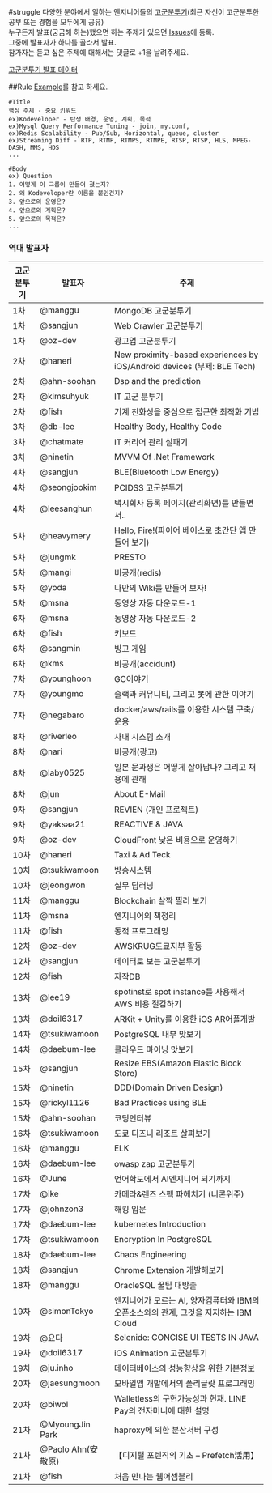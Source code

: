 #struggle
다양한 분야에서 일하는 엔지니어들의 [고군분투기](https://kodeveloper.com/category/struggle/)(최근 자신이 고군분투한 공부 또는 경험을 모두에게 공유)<br />
누구든지 발표(궁금해 하는)했으면 하는 주제가 있으면 [Issues](https://github.com/kodevops/struggle/issues)에 등록.<br />
그중에 발표자가 하나를 골라서 발표.<br />
참가자는 듣고 싶은 주제에 대해서는 댓글로 +1을 날려주세요.<br />

[고군분투기 발표 데이터](https://docs.google.com/spreadsheets/d/1fJI5bmQcFcGDDW6A5EGgjKg8YSAIbYKMvQAGn8pcnTw/edit#gid=0)

##Rule
[Example](https://github.com/kodevops/struggle/issues/1)를 참고 하세요.<br />
```
#Title
핵심 주제 - 중요 키워드
ex)Kodeveloper - 탄생 배경, 운영, 계획, 목적
ex)Mysql Query Performance Tuning - join, my.conf, 
ex)Redis Scalability - Pub/Sub, Horizontal, queue, cluster
ex)Streaming Diff - RTP, RTMP, RTMPS, RTMPE, RTSP, RTSP, HLS, MPEG-DASH, MMS, HDS
...

#Body
ex) Question
1. 어떻게 이 그룹이 만들어 졌는지?
2. 왜 Kodeveloper란 이름을 붙인건지?
3. 앞으로의 운영은?
4. 앞으로의 계획은?
5. 앞으로의 목적은?
...
```

### 역대 발표자
| 고군분투기 | 발표자 | 주제 |
| --- | --- | --- |
| 1차 | @manggu | 	MongoDB 고군분투기 |
| 1차 | @sangjun | 	Web Crawler 고군분투기 |
| 1차 | @oz-dev | 	광고업 고군분투기 |
| 2차 | @haneri | 	New proximity-based experiences by iOS/Android devices (부제: BLE Tech) |
| 2차 | @ahn-soohan | 	Dsp and the prediction |
| 2차 | @kimsuhyuk | 	IT 고군 분투기 |
| 2차 | @fish | 	기계 친화성을 중심으로 접근한 최적화 기법 |
| 3차 | @db-lee | 	Healthy Body, Healthy Code |
| 3차 | @chatmate | 	IT 커리어 관리 실패기 |
| 3차 | @ninetin | 	MVVM Of .Net Framework |
| 4차 | @sangjun | 	BLE(Bluetooth Low Energy) |
| 4차 | @seongjookim | 	PCIDSS 고군분투기 |
| 4차 | @leesanghun | 	택시회사 등록 페이지(관리화면)를 만들면서.. |
| 5차 | @heavymery | 	Hello, Fire!(파이어 베이스로 초간단 앱 만들어 보기) |
| 5차 | @jungmk | 	PRESTO |
| 5차 | @mangi | 	비공개(redis) |
| 5차 | @yoda | 	나만의 Wiki를 만들어 보자! |
| 5차 | @msna | 	동영상 자동 다운로드-1 |
| 6차 | @msna | 	동영상 자동 다운로드-2 |
| 6차 | @fish | 	키보드 |
| 6차 | @sangmin | 	빙고 게임 |
| 6차 | @kms | 	비공개(accidunt) |
| 7차 | @younghoon | 	GC이야기 |
| 7차 | @youngmo | 	슬랙과 커뮤니티, 그리고 봇에 관한 이야기 |
| 7차 | @negabaro | 	docker/aws/rails를 이용한 시스템 구축/운용 |
| 8차 | @riverleo | 	사내 시스템 소개 |
| 8차 | @nari | 	비공개(광고) |
| 8차 | @laby0525 | 	일본 문과생은 어떻게 살아남나? 그리고 채용에 관해  |
| 8차 | @jun | 	About E-Mail  |
| 9차 | @sangjun | REVIEN (개인 프로젝트) |
| 9차 | @yaksaa21 | REACTIVE & JAVA |
| 9차 | @oz-dev | CloudFront 낮은 비용으로 운영하기 |
| 10차 | @haneri | Taxi & Ad Teck |
| 10차 | @tsukiwamoon | 방송시스템 |
| 10차 | @jeongwon | 실무 딥러닝 |
| 11차 | @manggu | Blockchain 살짝 찔러 보기 |
| 11차 | @msna | 엔지니어의 책정리 |
| 11차 | @fish | 동적 프로그래밍 |
| 12차 | @oz-dev | AWSKRUG도쿄지부 활동 |
| 12차 | @sangjun | 데이터로 보는 고군분투기 |
| 12차 | @fish | 자작DB |
| 13차 | @lee19 | spotinst로 spot instance를 사용해서 AWS 비용 절감하기 |
| 13차 | @doil6317 | ARKit + Unity를 이용한 iOS AR어플개발 |
| 14차 | @tsukiwamoon | PostgreSQL 내부 맛보기 |
| 14차 | @daebum-lee | 클라우드 마이닝 맛보기 |
| 15차 | @sangjun | Resize EBS(Amazon Elastic Block Store) |
| 15차 | @ninetin | DDD(Domain Driven Design) |
| 15차 | @rickyl1126 | Bad Practices using BLE |
| 15차 | @ahn-soohan | 코딩인터뷰 |
| 16차 | @tsukiwamoon | 도쿄 디즈니 리조트 살펴보기 |
| 16차 | @manggu | ELK |
| 16차 | @daebum-lee | owasp zap 고군분투기 |
| 16차 | @June | 언어학도에서 AI엔지니어 되기까지 |
| 17차 | @ike | 카메라&렌즈 스펙 파헤치기 (니콘위주) |
| 17차 | @johnzon3 | 해킹 입문 |
| 17차 | @daebum-lee | kubernetes Introduction |
| 17차 | @tsukiwamoon | Encryption In PostgreSQL |
| 18차 | @daebum-lee | Chaos Engineering |
| 18차 | @sangjun | Chrome Extension 개발해보기 |
| 18차 | @manggu | OracleSQL 꿀팁 대방출 |
| 19차 | @simonTokyo | 엔지니어가 모르는 AI, 양자컴퓨터와 IBM의 오픈소스와의 관계, 그것을 지지하는 IBM Cloud |
| 19차 | @요다 | Selenide: CONCISE UI TESTS IN JAVA |
| 19차 | @doil6317 | iOS Animation 고군분투기 |
| 19차 | @ju.inho | 데이터베이스의 성능향상을 위한 기본정보 |
| 20차 | @jaesungmoon | 모바일앱 개발에서의 폴리글랏 프로그래밍 |
| 20차 | @biwol | Walletless의 구현가능성과 현재. LINE Pay의 전자머니에 대한 설명 |
| 21차 | @MyoungJin Park | haproxy에 의한 분산서버 구성 |
| 21차 | @Paolo Ahn(安 敬原) | 【디지털 포렌직의 기초 – Prefetch活用】 |
| 21차 | @fish | 처음 만나는 웹어셈블리 |


